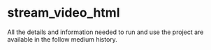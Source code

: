 # stream_video_html

All the details and information needed to run and use the project are available in the follow medium history.

